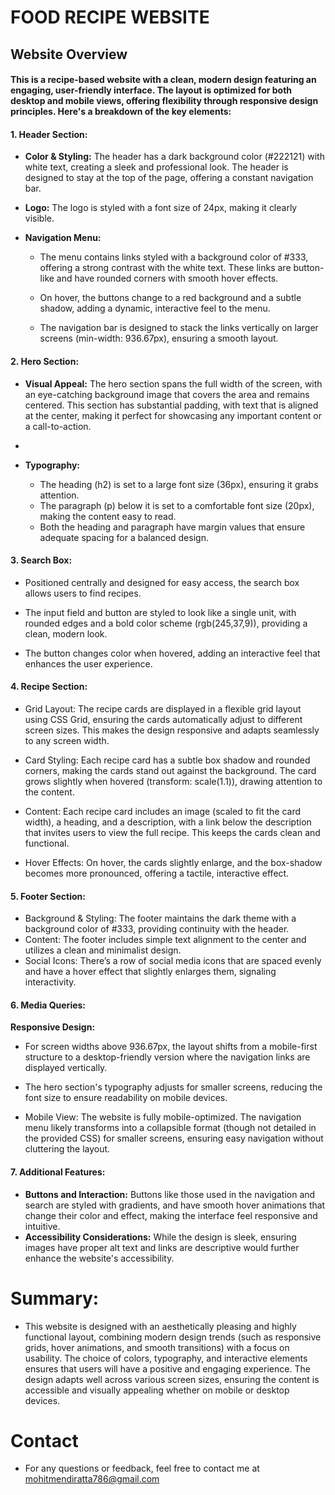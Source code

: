 # **FOOD RECIPE WEBSITE**

## Website Overview

#### This is a recipe-based website with a clean, modern design featuring an engaging, user-friendly interface. The layout is optimized for both desktop and mobile views, offering flexibility through responsive design principles. Here's a breakdown of the key elements:

#### 1. Header Section:

* **Color & Styling:** The header has a dark background color (#222121) with white text, creating a sleek and professional look. The header is designed to stay at the top of the page, offering a constant navigation bar.

* **Logo:** The logo is styled with a font size of 24px, making it clearly visible.

* **Navigation Menu:**

  * The menu contains links styled with a background color of #333, offering a strong contrast with the white text. These links are button-like and have rounded corners with smooth hover effects.

  * On hover, the buttons change to a red background and a subtle shadow, adding a dynamic, interactive feel to the menu.

  * The navigation bar is designed to stack the links vertically on larger screens (min-width: 936.67px), ensuring a smooth layout.
 
#### 2. Hero Section:

* **Visual Appeal:** The hero section spans the full width of the screen, with an eye-catching background image that covers the area and remains centered. This section has substantial padding, with text that is aligned at the center, making it perfect for showcasing any important content or a call-to-action.
* 
* **Typography:**
  
  * The heading (h2) is set to a large font size (36px), ensuring it grabs attention.
  * The paragraph (p) below it is set to a comfortable font size (20px), making the content easy to read.
  * Both the heading and paragraph have margin values that ensure adequate spacing for a balanced design.

#### 3. Search Box:

* Positioned centrally and designed for easy access, the search box allows users to find recipes.

* The input field and button are styled to look like a single unit, with rounded edges and a bold color scheme (rgb(245,37,9)), providing a clean, modern look.

* The button changes color when hovered, adding an interactive feel that enhances the user experience.

#### 4. Recipe Section:
* Grid Layout: The recipe cards are displayed in a flexible grid layout using CSS Grid, ensuring the cards automatically adjust to different screen sizes. This makes the design responsive and adapts seamlessly to any screen width.

* Card Styling: Each recipe card has a subtle box shadow and rounded corners, making the cards stand out against the background. The card grows slightly when hovered (transform: scale(1.1)), drawing attention to the content.

* Content: Each recipe card includes an image (scaled to fit the card width), a heading, and a description, with a link below the description that invites users to view the full recipe. This keeps the cards clean and functional.

* Hover Effects: On hover, the cards slightly enlarge, and the box-shadow becomes more pronounced, offering a tactile, interactive effect.

#### 5. Footer Section:

* Background & Styling: The footer maintains the dark theme with a background color of #333, providing continuity with the header.
* Content: The footer includes simple text alignment to the center and utilizes a clean and minimalist design.
* Social Icons: There’s a row of social media icons that are spaced evenly and have a hover effect that slightly enlarges them, signaling interactivity.

#### 6. Media Queries:

**Responsive Design:**

* For screen widths above 936.67px, the layout shifts from a mobile-first structure to a desktop-friendly version where the navigation links are displayed vertically.
  
* The hero section's typography adjusts for smaller screens, reducing the font size to ensure readability on mobile devices.
  
* Mobile View: The website is fully mobile-optimized. The navigation menu likely transforms into a collapsible format (though not detailed in the provided CSS) for smaller screens, ensuring easy navigation without cluttering the layout.

#### 7. Additional Features:

* **Buttons and Interaction:** Buttons like those used in the navigation and search are styled with gradients, and have smooth hover animations that change their color and effect, making the interface feel responsive and intuitive.
* **Accessibility Considerations:** While the design is sleek, ensuring images have proper alt text and links are descriptive would further enhance the website's accessibility.

# Summary:
* This website is designed with an aesthetically pleasing and highly functional layout, combining modern design trends (such as responsive grids, hover animations, and smooth transitions) with a focus on usability. The choice of colors, typography, and interactive elements ensures that users will have a positive and engaging experience. The design adapts well across various screen sizes, ensuring the content is accessible and visually appealing whether on mobile or desktop devices.

# Contact
* For any questions or feedback, feel free to contact me at mohitmendiratta786@gmail.com
